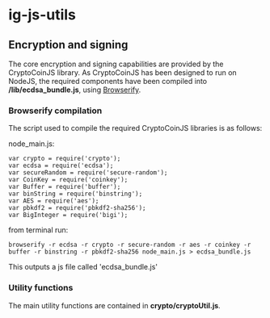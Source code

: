 # ig-js-utils

## Encryption and signing

The core encryption and signing capabilities are provided by the CryptoCoinJS library. As CryptoCoinJS has been designed 
 to run on NodeJS, the required components have been compiled into __/lib/ecdsa_bundle.js__, using [Browserify](http://browserify.org/).
 
 
### Browserify compilation 
 
 The script used to compile the required CryptoCoinJS libraries is as follows:
  
  node_main.js:
  
  ```
  var crypto = require('crypto');
  var ecdsa = require('ecdsa');
  var secureRandom = require('secure-random');
  var CoinKey = require('coinkey');
  var Buffer = require('buffer');
  var binString = require('binstring');
  var AES = require('aes');
  var pbkdf2 = require('pbkdf2-sha256');
  var BigInteger = require('bigi');
  ```
  
  from terminal run:
  
  ```
  browserify -r ecdsa -r crypto -r secure-random -r aes -r coinkey -r buffer -r binstring -r pbkdf2-sha256 node_main.js > ecdsa_bundle.js
  ```
  
 This outputs a js file called 'ecdsa_bundle.js'
   
### Utility functions
 
 The main utility functions are contained in __crypto/cryptoUtil.js__. 